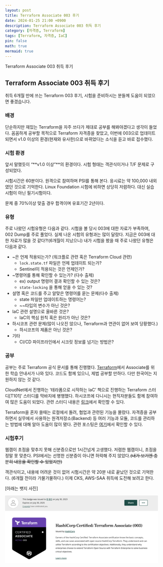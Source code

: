 ```yaml
---
layout: post
title: Terraform Associate 003 후기
date: 2024-01-25 21:00 +0900 
description: Terraform Associate 003 취득 후기
category: [자격증, Terraform] 
tags: [Terraform, 자격증, IaC] 
pin: false
math: true
mermaid: true
---
```

Terraform Associate 003 취득 후기
<!--more-->


## Terraform Associate 003 취득 후기


취득 6개월 만에 쓰는 Terraform 003 후기, 시험을 준비하시는 분들께 도움이 되었으면 좋겠습니다.


### 배경


단순하지만 재밌는 Terraform을 자주 쓰다가 제대로 공부를 해봐야겠다고 생각이 들었다. 꼼꼼하게 공부할 목적으로 Terraform 자격증을 찾았고, 이번에 003으로 업데이트되면서 v1.0 이상의 환경(현재와 유사한)으로 바뀌었다는 소식을 듣고 바로 접수했다. 


### 시험 환경


앞서 말했듯이 “**v1.0 이상”**의 환경이다.  시험 형태는 객관식이거나 T/F 문제로 구성되었다.


시험시간은 60분이다.  원격으로 참여하며 PSI를 통해 본다. 응시료는 약 100,000 내외였던 것으로 기억한다. Linux Foundation 시험에 비하면 상당히 저렴하다. 대신 실습시험이 아닌 필기시험이다.


문제 중 70%이상 맞출 경우 합격이며 유효기간 2년이다.


### 유형


주로 나왔던 시험유형은 다음과 같다. 시험을 볼 당시 003에 대한 자료가 부족하여, 002 Dump를 주로 풀었다. 실제 나온 시험의 유형과는 많이 달랐다. 지금은 003에 대한 자료가 많을 것 같다?!(6개월이 지났으니) 내가 시험을 봤을 때 주로 나왔던 유형은 다음과 같다.

- ~은 언제 적용되는가? (워크플로 관련 혹은 Terraform Cloud 관련)
	- `lock.state.tf`  파일은 언제 업데이트 되는가?
	- Sentinel이 적용되는 것은 언제인가?
- ~명령어를 통해 확인할 수 있는가? (다수 출제)
	- ex) output 명령어 결과 확인할 수 있는 것은?
	- `state-locking` 을 통해 얻을 수 있는 것?
- 설명 혹은 코드를 주고 알맞은 명령어를 묻는 문제(다수 출제)
	- state 파일만 업데이트하는 명령어는?
	- ~~타입의 변수가 아닌 것은?
- IaC 관련 설명으로 올바른 것은?
	- IaC의 핵심 원칙 혹은 원리가 아닌 것은?
- 하시코프 관련 문제(많이 나오진 않으나, Terraform과 연관이 없어 보여 당황했다.)
	- 하시코프의 제품은 아닌 것은?
- 기타
	- CI/CD 파이프라인에서 시크릿 정보를 넘기는 방법은?

### 공부


공부는 주로 Terraform 공식 문서를 통해 진행했다. [Terraform](https://developer.hashicorp.com/terraform/tutorials/certification-003/associate-study-003?product_intent=terraform)에서 Associate를 위한 학습 안내서가 나와 있다. 코드도 함께 있으니, 제법 공부할 만하다. 다만 한국어는 지원하지 않는 것 같다. 


CloudNet에서 진행하는 ‘테라폼으로 시작하는 IaC’ 책으로 진행하는 Terraform 스터디[T101]’ 스터디를 막바지에 병행했다. 하시코프에 다니시는 현직자분들도 함께 참여하여 많은 도움이 되었다. 관련 스터디 내용은 [링크](https://www.handongbee.com/categories/terraform/)에서 확인할 수 있다.


Terraform을 혼자 쓸때는 로컬에서 돌려, 협업과 관련된 기능을 몰랐다. 자격증을 공부하면서 실무에서 사용하는  원격저장소(Backend) 등 여러 기능과 모듈, 코드를 관리하는 방법에 대해 알아 도움이 많이 됐다. 관련 포스팅은 [여기](https://www.handongbee.com/posts/Backend(Remote-State)/)에서 확인할 수 있다.


### 시험후기


웹캠이 초점을 맞추지 못해 신분증으로만 1시간넘게 고생했다. 저렴한 웹캠이니, 초점을 정말 못 맞춘다. PSI에서는 선명한 신분증이 아니면 허락해 주지 않았다.~~(내가 보기엔 충분히 내용을 확인할 수 있었지만)~~


객관식이고, 내용에 어려운 것이 없어 시험시간은 약 20분 내로 끝났던 것으로 기억한다. (6개월 전이라 가물가물하다.) 이제 CKS, AWS-SAA 취득에 도전해 보려고 한다.


[아래는 뱃지 사진]


![Untitled.png](/assets/img/post/Terraform%20Associate%20003/7.png)

